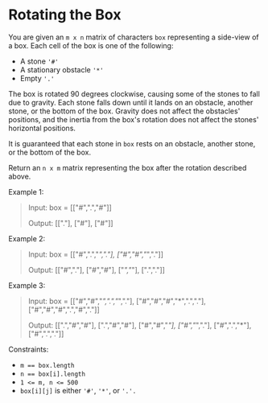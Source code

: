 # Rotating the Box

You are given an `m x n` matrix of characters `box` representing a side-view of a box. Each cell of the box is one of
the following:

- A stone `'#'`
- A stationary obstacle `'*'`
- Empty `'.'`

The box is rotated 90 degrees clockwise, causing some of the stones to fall due to gravity. Each stone falls down until
it lands on an obstacle, another stone, or the bottom of the box. Gravity does not affect the obstacles' positions, and
the inertia from the box's rotation does not affect the stones' horizontal positions.

It is guaranteed that each stone in `box` rests on an obstacle, another stone, or the bottom of the box.

Return an `n x m` matrix representing the box after the rotation described above.

Example 1:

> Input: box = [["#",".","#"]]
>
> Output: [["."],
["#"],
["#"]]

Example 2:

> Input: box = [["#",".","*","."],
["#","#","*","."]]
>
> Output: [["#","."],
["#","#"],
["*","*"],
[".","."]]

Example 3:

> Input: box = [["#","#","*",".","*","."],
["#","#","#","*",".","."],
["#","#","#",".","#","."]]
>
> Output: [[".","#","#"],
[".","#","#"],
["#","#","*"],
["#","*","."],
["#",".","*"],
["#",".","."]]


Constraints:

- `m == box.length`
- `n == box[i].length`
- `1 <= m, n <= 500`
- `box[i][j]` is either `'#'`, `'*'`, or `'.'.`
